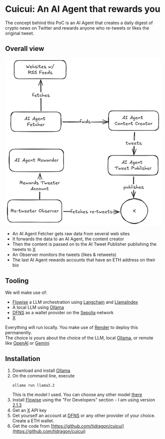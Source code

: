 # Cuicui: An AI Agent that rewards you

The concept behind this PoC is an AI Agent that creates a daily digest of crypto news on Twitter and rewards anyone who re-tweets or likes the original tweet.

## Overall view

![Cuicui Overview](images/arch.png)

- An AI Agent Fetcher gets raw data from several web sites
- It forwards the data to an AI Agent, the content creator
- Then the content is passed on to the AI Tweet Publisher publishing the tweets to [X](https://x.com/)
- An Observer monitors the tweets (likes & retweets)
- The last AI Agent rewards accounts that have an ETH address on their bio

## Tooling

We will make use of:

- [Flowise](https://flowiseai.com/) a LLM orchestration using [Langchain](https://www.langchain.com/) and [LlamaIndex](https://www.llamaindex.ai/)
- A local LLM using [Ollama](https://ollama.com/)
- [DFNS](https://www.dfns.co/) as a wallet provider on the [Sepolia](https://sepolia.etherscan.io/) network
- [X](https://developer.x.com/en)

Everything will run locally. You make use of [Render](https://render.com/) to deploy this permanently.  
The choice is yours about the choice of the LLM, local [Ollama](https://ollama.com/), or remote like [OpenAI](https://openai.com/) or [Gemini](https://gemini.google.com/app)

## Installation

1. Download and install [Ollama](https://ollama.com/download)
2. On the command line, execute 
    ```
    ollama run llama3.2
    ```
    This is the model I used. You can choose any other model [there](https://ollama.com/search)
3. Install [Flowise](https://docs.flowiseai.com/getting-started) using the "For Developers" section - I am using version [2.1.3](https://github.com/FlowiseAI/Flowise/releases/tag/flowise%402.1.3)
4. Get an [X](https://developer.x.com/en) API key
5. Get yourself an account at [DFNS](https://www.dfns.co/product/wallets-as-a-service) or any other provider of your choice. Create a ETH wallet.
6. Get the code from [https://github.com/tjdragon/cuicui](https://github.com/tjdragon/cuicui)